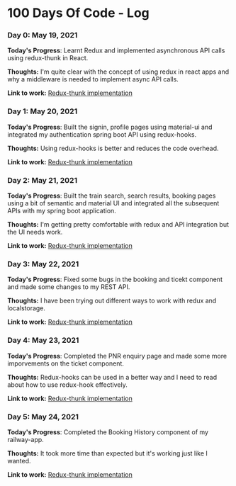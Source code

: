 # 100 Days Of Code - Log

### Day 0: May 19, 2021

**Today's Progress**: Learnt Redux and implemented asynchronous API calls using redux-thunk in React.

**Thoughts:** I'm quite clear with the concept of using redux in react apps and why a middleware is needed to implement async API calls.

**Link to work:** [Redux-thunk implementation](https://github.com/narwalabhi/blog-posts-redux-thunk-)

### Day 1: May 20, 2021

**Today's Progress**: Built the signin, profile pages using material-ui and integrated my authentication spring boot API using redux-hooks. 

**Thoughts:** Using redux-hooks is better and reduces the code overhead. 

**Link to work:** [Redux-thunk implementation](https://github.com/narwalabhi/railway-user-react)

### Day 2: May 21, 2021

**Today's Progress**: Built the train search, search results, booking pages using a bit of semantic and material UI and integrated all the subsequent APIs with my spring boot application. 

**Thoughts:** I'm getting pretty comfortable with redux and API integration but the UI needs work. 

**Link to work:** [Redux-thunk implementation](https://github.com/narwalabhi/railway-user-react/commit/363451c783da086f7abe22aa654a0141982fcd27)


### Day 3: May 22, 2021

**Today's Progress**: Fixed some bugs in the booking and ticekt component and made some changes to my REST API.

**Thoughts:** I have been trying out different ways to work with redux and localstorage.

**Link to work:** [Redux-thunk implementation](https://github.com/narwalabhi/railway-user-react/commit/29b65645bbbef8faa756cb6d05331c870e003910)


### Day 4: May 23, 2021

**Today's Progress**: Completed the PNR enquiry page and made some more imporvements on the ticket component.

**Thoughts:** Redux-hooks can be used in a better way and I need to read about how to use redux-hook effectively.

**Link to work:** [Redux-thunk implementation](https://github.com/narwalabhi/railway-user-react/commit/29b65645bbbef8faa756cb6d05331c870e003910)


### Day 5: May 24, 2021

**Today's Progress**: Completed the Booking History component of my railway-app.

**Thoughts:** It took more time than expected but it's working just like I wanted.

**Link to work:** [Redux-thunk implementation](https://github.com/narwalabhi/railway-user-react/commit/7623f1dc6ee81213c992849da51163812cab9ca5)


